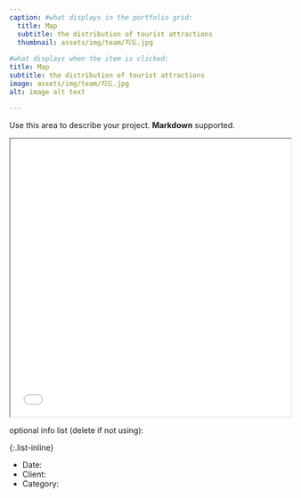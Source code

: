 ```yaml
---
caption: #what displays in the portfolio grid:
  title: Map
  subtitle: the distribution of tourist attractions
  thumbnail: assets/img/team/지도.jpg
  
#what displays when the item is clicked:
title: Map
subtitle: the distribution of tourist attractions
image: assets/img/team/지도.jpg
alt: image alt text

---
```

Use this area to describe your project. **Markdown** supported.

<iframe src="/assets/kakao2.html" width="100%" height="500px"></iframe>

optional info list (delete if not using):

{:.list-inline} 
- Date: 
- Client: 
- Category: 


